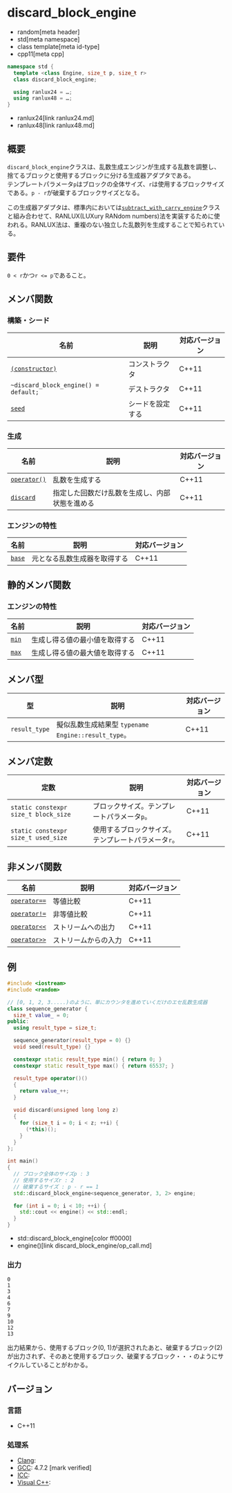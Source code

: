 # discard_block_engine
* random[meta header]
* std[meta namespace]
* class template[meta id-type]
* cpp11[meta cpp]

```cpp
namespace std {
  template <class Engine, size_t p, size_t r>
  class discard_block_engine;

  using ranlux24 = …;
  using ranlux48 = …;
}
```
* ranlux24[link ranlux24.md]
* ranlux48[link ranlux48.md]

## 概要
`discard_block_engine`クラスは、乱数生成エンジンが生成する乱数を調整し、捨てるブロックと使用するブロックに分ける生成器アダプタである。  
テンプレートパラメータ`p`はブロックの全体サイズ、`r`は使用するブロックサイズである。`p - r`が破棄するブロックサイズとなる。  

この生成器アダプタは、標準内においては[`subtract_with_carry_engine`](subtract_with_carry_engine.md)クラスと組み合わせて、RANLUX(LUXury RANdom numbers)法を実装するために使われる。RANLUX法は、重複のない独立した乱数列を生成することで知られている。


## 要件
`0 < r`かつ`r <= p`であること。


## メンバ関数
### 構築・シード

| 名前 | 説明 | 対応バージョン |
|-------------------------------------------------------------------|------------------|-------|
| [`(constructor)`](discard_block_engine/op_constructor.md)       | コンストラクタ   | C++11 |
| `~discard_block_engine() = default;`                              | デストラクタ     | C++11 |
| [`seed`](discard_block_engine/seed.md)                          | シードを設定する | C++11 |


### 生成

| 名前 | 説明 | 対応バージョン |
|---------------------------------------------------|--------------------|-------|
| [`operator()`](discard_block_engine/op_call.md) | 乱数を生成する | C++11 |
| [`discard`](discard_block_engine/discard.md)    | 指定した回数だけ乱数を生成し、内部状態を進める | C++11 |


### エンジンの特性

| 名前 | 説明 | 対応バージョン |
|------------------------------------------|------------------------------|-------|
| [`base`](discard_block_engine/base.md) | 元となる乱数生成器を取得する | C++11 |


## 静的メンバ関数
### エンジンの特性

| 名前 | 説明 | 対応バージョン |
|----------------------------------------------|--------------------------------|-------|
| [`min`](discard_block_engine/min.md) | 生成し得る値の最小値を取得する | C++11 |
| [`max`](discard_block_engine/max.md) | 生成し得る値の最大値を取得する | C++11 |


## メンバ型

| 型 | 説明 | 対応バージョン |
|---------------|-------------------|-------|
| `result_type` | 擬似乱数生成結果型 `typename Engine::result_type`。 | C++11 |


## メンバ定数

| 定数 | 説明 | 対応バージョン |
|---------------|-------------------|-------|
| `static constexpr size_t block_size` | ブロックサイズ。テンプレートパラメータ`p`。 | C++11 |
| `static constexpr size_t used_size`  | 使用するブロックサイズ。テンプレートパラメータ`r`。 | C++11 |


## 非メンバ関数

| 名前 | 説明 | 対応バージョン |
|--------------------------------------------------------------|----------------------|-------|
| [`operator==`](discard_block_engine/op_equal.md)     | 等値比較             | C++11 |
| [`operator!=`](discard_block_engine/op_not_equal.md) | 非等値比較           | C++11 |
| [`operator<<`](discard_block_engine/op_ostream.md)   | ストリームへの出力   | C++11 |
| [`operator>>`](discard_block_engine/op_istream.md)   | ストリームからの入力 | C++11 |


## 例
```cpp example
#include <iostream>
#include <random>

// [0, 1, 2, 3.....)のように、単にカウンタを進めていくだけのエセ乱数生成器
class sequence_generator {
  size_t value_ = 0;
public:
  using result_type = size_t;

  sequence_generator(result_type = 0) {}
  void seed(result_type) {}

  constexpr static result_type min() { return 0; }
  constexpr static result_type max() { return 65537; }

  result_type operator()()
  {
    return value_++;
  }

  void discard(unsigned long long z)
  {
    for (size_t i = 0; i < z; ++i) {
      (*this)();
    }
  }
};

int main()
{
  // ブロック全体のサイズp : 3
  // 使用するサイズr : 2
  // 破棄するサイズ : p - r == 1
  std::discard_block_engine<sequence_generator, 3, 2> engine;

  for (int i = 0; i < 10; ++i) {
    std::cout << engine() << std::endl;
  }
}
```
* std::discard_block_engine[color ff0000]
* engine()[link discard_block_engine/op_call.md]

### 出力
```
0
1
3
4
6
7
9
10
12
13
```

出力結果から、使用するブロック(0, 1)が選択されたあと、破棄するブロック(2)が出力されず、そのあと使用するブロック、破棄するブロック・・・のようにサイクルしていることがわかる。


## バージョン
### 言語
- C++11

### 処理系
- [Clang](/implementation.md#clang): 
- [GCC](/implementation.md#gcc): 4.7.2 [mark verified]
- [ICC](/implementation.md#icc): 
- [Visual C++](/implementation.md#visual_cpp): 

